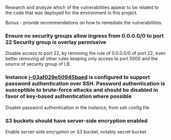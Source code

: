 Research and analyze which of the vulnerabilities appear to be related to the code that was deployed for the environment in this project.

Bonus - provide recommendations on how to remediate the vulnerabilities.

### Ensure no security groups allow ingress from 0.0.0.0/0 to port 22 Security group is overlay permissive 

Disable access to port 22, by removing the rule of  0.0.0.0/0  of port 22, even better removing all other rules keeping only access to port 5000 and the source of security group of LB. 


### Instance [i-03af029e50945baed](https://console.aws.amazon.com/ec2/v2/home?region=us-east-1#Instances:instanceId=i-03af029e50945baed) is configured to support password authentication over SSH. Password authentication is susceptible to brute-force attacks and should be disabled in favor of key-based authentication where possible

Disable password authentication in the instance, from ssh config file    

### S3 buckets should have server-side encryption enabled
Enable  server-side encryption on S3 bucket, notably secret bucket

